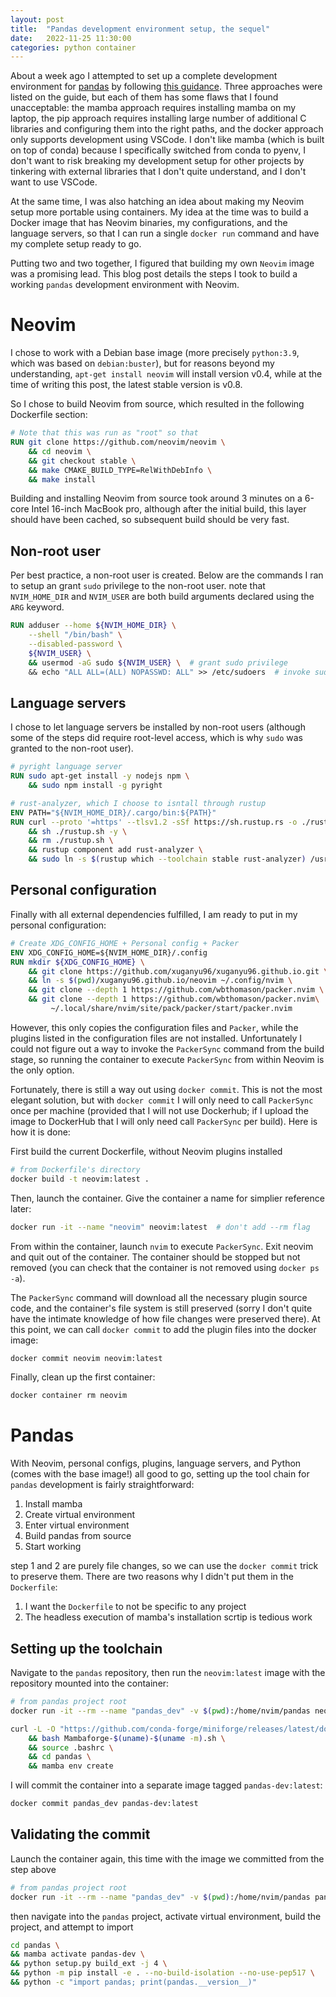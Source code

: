 ```yaml
---
layout: post
title:  "Pandas development environment setup, the sequel"
date:   2022-11-25 11:30:00
categories: python container
---
```


About a week ago I attempted to set up a complete development environment for [pandas](https://github.com/pandas-dev/pandas) by following [this guidance](https://pandas.pydata.org/docs/dev/development/contributing_environment.html). Three approaches were listed on the guide, but each of them has some flaws that I found unacceptable: the mamba approach requires installing mamba on my laptop, the pip approach requires installing large number of additional C libraries and configuring them into the right paths, and the docker approach only supports development using VSCode. I don't like mamba (which is built on top of conda) because I specifically switched from conda to pyenv, I don't want to risk breaking my development setup for other projects by tinkering with external libraries that I don't quite understand, and I don't want to use VSCode.

At the same time, I was also hatching an idea about making my Neovim setup more portable using containers. My idea at the time was to build a Docker image that has Neovim binaries, my configurations, and the language servers, so that I can run a single `docker run` command and have my complete setup ready to go.

Putting two and two together, I figured that building my own `Neovim` image was a promising lead. This blog post details the steps I took to build a working `pandas` development environment with Neovim.

# Neovim
I chose to work with a Debian base image (more precisely `python:3.9`, which was based on `debian:buster`), but for reasons beyond my understanding, `apt-get install neovim` will install version v0.4, while at the time of writing this post, the latest stable version is v0.8.

So I chose to build Neovim from source, which resulted in the following Dockerfile section:

```Dockerfile
# Note that this was run as "root" so that 
RUN git clone https://github.com/neovim/neovim \
    && cd neovim \
    && git checkout stable \
    && make CMAKE_BUILD_TYPE=RelWithDebInfo \
    && make install
```

Building and installing Neovim from source took around 3 minutes on a 6-core Intel 16-inch MacBook pro, although after the initial build, this layer should have been cached, so subsequent build should be very fast.

## Non-root user
Per best practice, a non-root user is created. Below are the commands I ran to setup an grant `sudo` privilege to the non-root user. note that `NVIM_HOME_DIR` and `NVIM_USER` are both build arguments declared using the `ARG` keyword.

```Dockerfile
RUN adduser --home ${NVIM_HOME_DIR} \
    --shell "/bin/bash" \
    --disabled-password \
    ${NVIM_USER} \
    && usermod -aG sudo ${NVIM_USER} \  # grant sudo privilege
    && echo "ALL ALL=(ALL) NOPASSWD: ALL" >> /etc/sudoers  # invoke sudo without password
```

## Language servers
I chose to let language servers be installed by non-root users (although some of the steps did require root-level access, which is why `sudo` was granted to the non-root user).

```Dockerfile
# pyright language server
RUN sudo apt-get install -y nodejs npm \
    && sudo npm install -g pyright

# rust-analyzer, which I choose to isntall through rustup
ENV PATH="${NVIM_HOME_DIR}/.cargo/bin:${PATH}"
RUN curl --proto '=https' --tlsv1.2 -sSf https://sh.rustup.rs -o ./rustup.sh \
    && sh ./rustup.sh -y \
    && rm ./rustup.sh \
    && rustup component add rust-analyzer \
    && sudo ln -s $(rustup which --toolchain stable rust-analyzer) /usr/local/bin/rust-analyzer
```

## Personal configuration
Finally with all external dependencies fulfilled, I am ready to put in my personal configuration:

```Dockerfile
# Create XDG_CONFIG_HOME + Personal config + Packer
ENV XDG_CONFIG_HOME=${NVIM_HOME_DIR}/.config
RUN mkdir ${XDG_CONFIG_HOME} \
    && git clone https://github.com/xuganyu96/xuganyu96.github.io.git \
    && ln -s $(pwd)/xuganyu96.github.io/neovim ~/.config/nvim \
    && git clone --depth 1 https://github.com/wbthomason/packer.nvim \
    && git clone --depth 1 https://github.com/wbthomason/packer.nvim\
         ~/.local/share/nvim/site/pack/packer/start/packer.nvim
```

However, this only copies the configuration files and `Packer`, while the plugins listed in the configuration files are not installed. Unfortunately I could not figure out a way to invoke the `PackerSync` command from the build stage, so running the container to execute `PackerSync` from within Neovim is the only option.

Fortunately, there is still a way out using `docker commit`. This is not the most elegant solution, but with `docker commit` I will only need to call `PackerSync` once per machine (provided that I will not use Dockerhub; if I upload the image to DockerHub that I will only need call `PackerSync` per build). Here is how it is done:

First build the current Dockerfile, without Neovim plugins installed

```bash
# from Dockerfile's directory
docker build -t neovim:latest .
```

Then, launch the container. Give the container a name for simplier reference later:

```bash
docker run -it --name "neovim" neovim:latest  # don't add --rm flag
```

From within the container, launch `nvim` to execute `PackerSync`. Exit neovim and quit out of the container. The container should be stopped but not removed (you can check that the container is not removed using `docker ps -a`).

The `PackerSync` command will download all the necessary plugin source code, and the container's file system is still preserved (sorry I don't quite have the intimate knowledge of how file changes were preserved there). At this point, we can call `docker commit` to add the plugin files into the docker image:

```bash
docker commit neovim neovim:latest
```

Finally, clean up the first container:

```bash
docker container rm neovim
```

# Pandas
With Neovim, personal configs, plugins, language servers, and Python (comes with the base image!) all good to go, setting up the tool chain for `pandas` development is fairly straightforward:

1. Install mamba
2. Create virtual environment
3. Enter virtual environment
4. Build pandas from source
5. Start working

step 1 and 2 are purely file changes, so we can use the `docker commit` trick to preserve them. There are two reasons why I didn't put them in the `Dockerfile`:

1. I want the `Dockerfile` to not be specific to any project
2. The headless execution of mamba's installation scrtip is tedious work

## Setting up the toolchain
Navigate to the `pandas` repository, then run the `neovim:latest` image with the repository mounted into the container:

```bash
# from pandas project root
docker run -it --rm --name "pandas_dev" -v $(pwd):/home/nvim/pandas neovim:latest
```

```bash
curl -L -O "https://github.com/conda-forge/miniforge/releases/latest/download/Mambaforge-$(uname)-$(uname -m).sh"  \
    && bash Mambaforge-$(uname)-$(uname -m).sh \
    && source .bashrc \
    && cd pandas \
    && mamba env create
```

I will commit the container into a separate image tagged `pandas-dev:latest`:

```bash
docker commit pandas_dev pandas-dev:latest
```

## Validating the commit
Launch the container again, this time with the image we committed from the step above

```bash
# from pandas project root
docker run -it --rm --name "pandas_dev" -v $(pwd):/home/nvim/pandas pandas-dev:latest
```

then navigate into the `pandas` project, activate virtual environment, build the project, and attempt to import

```bash
cd pandas \
&& mamba activate pandas-dev \
&& python setup.py build_ext -j 4 \
&& python -m pip install -e . --no-build-isolation --no-use-pep517 \
&& python -c "import pandas; print(pandas.__version__)"
```
